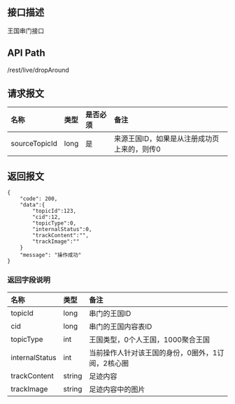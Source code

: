 ## 接口描述
王国串门接口

## API Path
/rest/live/dropAround

## 请求报文
|名称|类型|是否必须|备注|
|:-|:-|:-|:-|
|sourceTopicId|long|是|来源王国ID，如果是从注册成功页上来的，则传0|

## 返回报文
	{
		"code": 200,
		"data":{
			"topicId":123,
			"cid":12,
			"topicType":0,
			"internalStatus":0,
			"trackContent":"",
			"trackImage":""
		}
		"message": "操作成功"
	}

### 返回字段说明
|名称|类型|备注|
|:-|:-|:-|
|topicId|long|串门的王国ID|
|cid|long|串门的王国内容表ID|
|topicType|int|王国类型，0个人王国，1000聚合王国|
|internalStatus|int|当前操作人针对该王国的身份，0圈外，1订阅，2核心圈|
|trackContent|string|足迹内容|
|trackImage|string|足迹内容中的图片|
